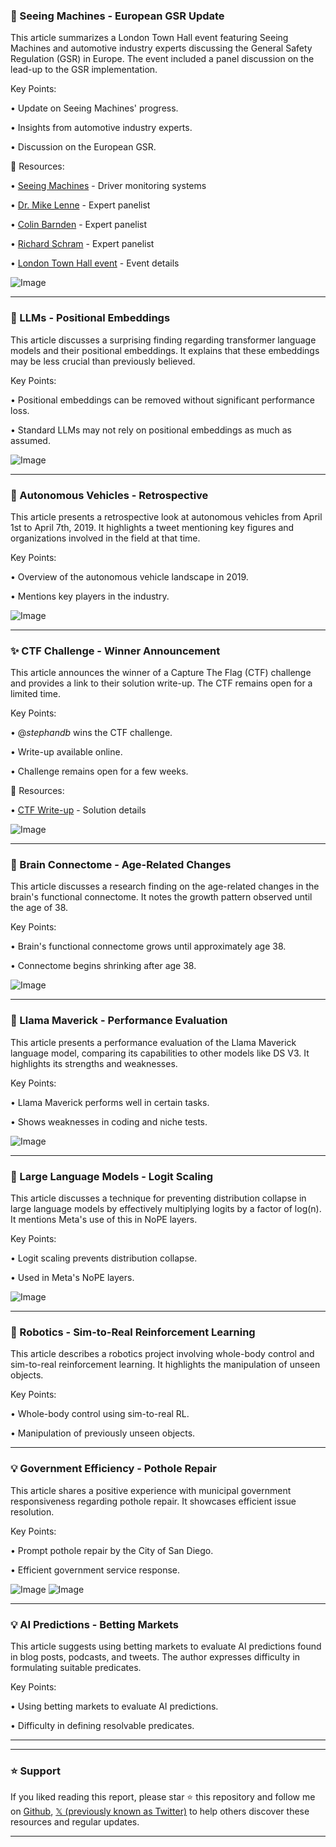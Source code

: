 ### 🤖 Seeing Machines - European GSR Update

This article summarizes a London Town Hall event featuring Seeing Machines and automotive industry experts discussing the General Safety Regulation (GSR) in Europe.  The event included a panel discussion on the lead-up to the GSR implementation.

Key Points:

• Update on Seeing Machines' progress.

• Insights from automotive industry experts.

• Discussion on the European GSR.


🔗 Resources:

• [Seeing Machines](https://x.com/seeingmachines) - Driver monitoring systems

• [Dr. Mike Lenne](https://x.com/DrMikeLenne) - Expert panelist

• [Colin Barnden](https://x.com/semicast_res) - Expert panelist

• [Richard Schram](https://x.com/EuroNCAP) - Expert panelist

• [London Town Hall event](https://hubs.ly/Q03gjnqJ0) -  Event details

![Image](https://pbs.twimg.com/ext_tw_video_thumb/1909471266119016448/pu/img/jtwcZvjbjFDySUKm.jpg)


---
### 🤖 LLMs - Positional Embeddings

This article discusses a surprising finding regarding transformer language models and their positional embeddings.  It explains that these embeddings may be less crucial than previously believed.

Key Points:

• Positional embeddings can be removed without significant performance loss.

• Standard LLMs may not rely on positional embeddings as much as assumed.


![Image](https://pbs.twimg.com/media/Gn9fqNFXEAAwoKP?format=jpg&name=small)


---
### 🚀 Autonomous Vehicles - Retrospective

This article presents a retrospective look at autonomous vehicles from April 1st to April 7th, 2019.  It highlights a tweet mentioning key figures and organizations involved in the field at that time.


Key Points:

• Overview of the autonomous vehicle landscape in 2019.

• Mentions key players in the industry.


![Image](https://pbs.twimg.com/media/Gn7Y_L7WAAABAhN?format=jpg&name=900x900)


---
### ✨ CTF Challenge - Winner Announcement

This article announces the winner of a Capture The Flag (CTF) challenge and provides a link to their solution write-up.  The CTF remains open for a limited time.

Key Points:

• @_stephandb_ wins the CTF challenge.

• Write-up available online.

• Challenge remains open for a few weeks.


🔗 Resources:

• [CTF Write-up](https://icanhack.nl/ctf_writeup.pdf) - Solution details

![Image](https://pbs.twimg.com/media/GnbukcFWsAANBPt?format=jpg&name=small)

---
### 🤖 Brain Connectome - Age-Related Changes

This article discusses a research finding on the age-related changes in the brain's functional connectome. It notes the growth pattern observed until the age of 38.

Key Points:

• Brain's functional connectome grows until approximately age 38.

• Connectome begins shrinking after age 38.


![Image](https://pbs.twimg.com/media/GnzXiOuWwAAd6wN?format=png&name=small)


---
### 🤖 Llama Maverick - Performance Evaluation

This article presents a performance evaluation of the Llama Maverick language model, comparing its capabilities to other models like DS V3.  It highlights its strengths and weaknesses.

Key Points:

• Llama Maverick performs well in certain tasks.

• Shows weaknesses in coding and niche tests.


![Image](https://pbs.twimg.com/media/GnzPgI1WgAAGrWy?format=jpg&name=small)


---
### 🤖 Large Language Models - Logit Scaling

This article discusses a technique for preventing distribution collapse in large language models by effectively multiplying logits by a factor of log(n).  It mentions Meta's use of this in NoPE layers.

Key Points:

• Logit scaling prevents distribution collapse.

• Used in Meta's NoPE layers.


![Image](https://pbs.twimg.com/media/GnzATGgWcAAwuR6?format=jpg&name=small)


---
### 🤖 Robotics - Sim-to-Real Reinforcement Learning

This article describes a robotics project involving whole-body control and sim-to-real reinforcement learning.  It highlights the manipulation of unseen objects.


Key Points:

• Whole-body control using sim-to-real RL.

• Manipulation of previously unseen objects.


---
### 💡 Government Efficiency - Pothole Repair

This article shares a positive experience with municipal government responsiveness regarding pothole repair.  It showcases efficient issue resolution.

Key Points:

• Prompt pothole repair by the City of San Diego.

• Efficient government service response.


![Image](https://pbs.twimg.com/media/GnvKeVDbYAUYVWs?format=jpg&name=small)
![Image](https://pbs.twimg.com/media/GnvKeVEbYAAuYIO?format=jpg&name=small)


---
### 💡 AI Predictions - Betting Markets

This article suggests using betting markets to evaluate AI predictions found in blog posts, podcasts, and tweets. The author expresses difficulty in formulating suitable predicates.

Key Points:

• Using betting markets to evaluate AI predictions.

• Difficulty in defining resolvable predicates.


---


---

### ⭐️ Support

If you liked reading this report, please star ⭐️ this repository and follow me on [Github](https://github.com/Drix10), [𝕏 (previously known as Twitter)](https://x.com/DRIX_10_) to help others discover these resources and regular updates.

---